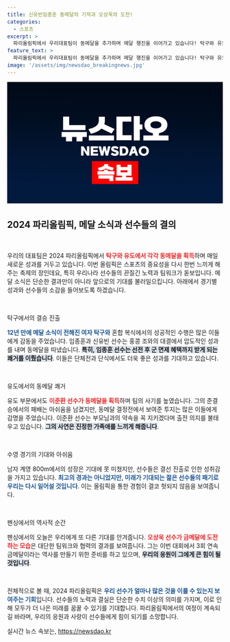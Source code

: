 ```yaml
---
title: 신유빈임종훈 동메달의 기적과 오상욱의 도전!
categories:
  - 스포츠
excerpt: >
  파리올림픽에서 우리대표팀이 동메달을 추가하며 메달 행진을 이어가고 있습니다! 탁구와 유도에서의 소중한 성과, 그리고 금메달에 대한 기대도 가득한 가운데, 선수들의 뜨거운 결의를 확인해보세요!
feature_text: >
  파리올림픽에서 우리대표팀이 동메달을 추가하며 메달 행진을 이어가고 있습니다! 탁구와 유도에서의 소중한 성과, 그리고 금메달에 대한 기대도 가득한 가운데, 선수들의 뜨거운 결의를 확인해보세요!
image: '/assets/img/newsdao_breakingnews.jpg'
---
```


<p><img src="/assets/img/newsdao_breakingnews.jpg" alt="flaretime 속보" /></p>

<h2 data-ke-size="size26">2024 파리올림픽, 메달 소식과 선수들의 결의</h2>

<p data-ke-size="size16">&nbsp;</p>

<p>우리의 대표팀은 2024 파리올림픽에서 <b><span style="color: #ee2323;">탁구와 유도에서 각각 동메달을 획득</span></b>하며 매일 새로운 성과를 거두고 있습니다. 이번 올림픽은 스포츠의 중요성을 다시 한번 느끼게 해주는 축제의 장인데요, 특히 우리나라 선수들의 끈질긴 노력과 팀워크가 돋보입니다. 메달 소식은 단순한 결과만이 아니라 앞으로의 기대를 불러일으킵니다. 아래에서 경기별 성과와 선수들의 소감을 들어보도록 하겠습니다.</p>

<p data-ke-size="size16">&nbsp;</p>

<p>탁구에서의 결승 진출</p>

<p><b><span style="color: #1a5490;">12년 만에 메달 소식이 전해진 여자 탁구와</span></b> 혼합 복식에서의 성공적인 수행은 많은 이들에게 감동을 주었습니다. 임종훈과 신유빈 선수는 홍콩 조와의 대결에서 압도적인 성과를 내며 동메달을 따냈습니다. <b><span style="background-color: #21538527;">특히, 임종훈 선수는 선전 후 군 면제 혜택까지 받게 되는 쾌거를 이뤘습니다</span></b>. 이들은 단체전과 단식에서도 더욱 좋은 성과를 기대하고 있습니다.</p>

<p data-ke-size="size16">&nbsp;</p>

<p>유도에서의 동메달 쾌거</p>

<p>유도 부문에서도 <b><span style="color: #ee2323;">이준환 선수가 동메달을 획득</span></b>하며 팀의 사기를 높였습니다. 그의 준결승에서의 패배는 아쉬움을 남겼지만, 동메달 결정전에서 보여준 투지는 많은 이들에게 감명을 주었습니다. 이준환 선수는 부모님과의 약속을 꼭 지키겠다며 출전 의지를 불태우고 있습니다. <b><span style="background-color: #21538527;">그의 사연은 진정한 가족애를 느끼게 해줍니다</span></b>.</p>

<p data-ke-size="size16">&nbsp;</p>

<p>수영 경기의 기대와 아쉬움</p>

<p>남자 계영 800m에서의 성장은 기대에 못 미쳤지만, 선수들은 결선 진출로 인한 성취감을 가지고 있습니다. <b><span style="color: #1a5490;">최고의 경과는 아니었지만, 미래가 기대되는 젊은 선수들의 패기로 우리는 다시 일어설 것입니다</span></b>. 이는 올림픽을 통한 경험이 결코 헛되지 않음을 보여줍니다.</p>

<p data-ke-size="size16">&nbsp;</p>

<p>펜싱에서의 역사적 순간</p>

<p>펜싱에서의 오늘은 우리에게 또 다른 기대를 안겨줍니다. <b><span style="color: #ee2323;">오상욱 선수가 금메달에 도전하는 모습</span></b>은 대단한 팀워크와 협력의 결과를 보여줍니다. 그는 이번 대회에서 3회 연속 금메달이라는 역사를 만들기 위한 준비를 하고 있으며, <b><span style="background-color: #21538527;">우리의 응원이 그에게 큰 힘이 될 것입니다</span></b>.</p>

<p data-ke-size="size16">&nbsp;</p>

<p>전체적으로 볼 때, 2024 파리올림픽은 <b><span style="color: #1a5490;">우리 선수가 얼마나 많은 것을 이룰 수 있는지 보여주는 기회</span></b>입니다. 선수들의 노력과 결실은 단순한 수치 이상의 의미를 가지며, 이로 인해 모두가 더 나은 미래를 꿈꿀 수 있기를 기대합니다. 파리올림픽에서의 여정이 계속되길 바라며, 우리의 응원과 사랑이 선수들에게 힘이 되기를 소망합니다.</p>
실시간 뉴스 속보는, <a href="https://newsdao.kr" rel="dofollow">https://newsdao.kr</a>


